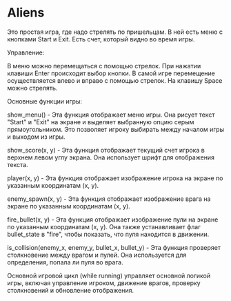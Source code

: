 # Aliens

Это простая игра, где надо стрелять по пришельцам. В ней есть меню с кнопками Start и Exit. Есть счет, который видно во время игры.

Управление:

В меню можно перемещаться с помощью стрелок. При нажатии клавиши Enter происходит выбор кнопки. В самой игре перемещение осуществляется влево и вправо с помощью стрелок. На клавишу Space можно стрелять.

Основные функции игры:

show_menu() - Эта функция отображает меню игры. Она рисует текст "Start" и "Exit" на экране и выделяет выбранную опцию серым прямоугольником. Это позволяет игроку выбирать между началом игры и выходом из игры.

show_score(x, y) - Эта функция отображает текущий счет игрока в верхнем левом углу экрана. Она использует шрифт для отображения текста.

player(x, y) - Эта функция отображает изображение игрока на экране по указанным координатам (x, y).

enemy_spawn(x, y) - Эта функция отображает изображение врага на экране по указанным координатам (x, y).

fire_bullet(x, y) - Эта функция отображает изображение пули на экране по указанным координатам (x, y). Она также устанавливает флаг bullet_state в "fire", чтобы показать, что пуля находится в движении.

is_collision(enemy_x, enemy_y, bullet_x, bullet_y) - Эта функция проверяет столкновение между врагом и пулей. Она используется для определения, попала ли пуля во врага.

Основной игровой цикл (while running) управляет основной логикой игры, включая управление игроком, движение врагов, проверку столкновений и обновление отображения.
